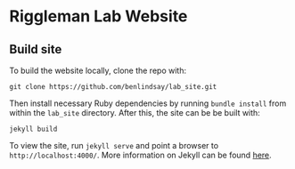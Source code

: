 # Riggleman Lab Website

## Build site

To build the website locally, clone the repo with:

```
git clone https://github.com/benlindsay/lab_site.git
```

Then install necessary Ruby dependencies by running `bundle install` from within the `lab_site` directory.  After this, the site can be be built with:

```
jekyll build
```

To view the site, run `jekyll serve` and point a browser to `http://localhost:4000/`.  More information on Jekyll can be found [here](http://jekyllrb.com/).
